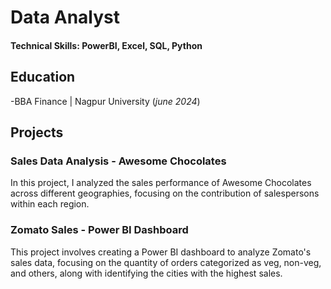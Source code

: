 # Data Analyst 
#### Technical Skills: PowerBI, Excel, SQL, Python


## Education 
-BBA Finance | Nagpur University (_june 2024_)	

## Projects 
### Sales Data Analysis - Awesome Chocolates
In this project, I analyzed the sales performance of Awesome Chocolates across different geographies, focusing on the contribution of salespersons within each region.

### Zomato Sales - Power BI Dashboard
This project involves creating a Power BI dashboard to analyze Zomato's sales data, focusing on the quantity of orders categorized as veg, non-veg, and others, along with identifying the cities with the highest sales.


